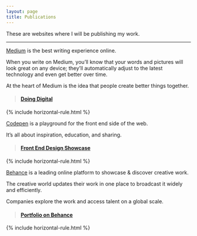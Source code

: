 ```yaml
---
layout: page
title: Publications
---
```

<div class="message">These are websites where I will be publishing my work.</div>
<hr>
<script async src="//cdn.embedly.com/widgets/platform.js" charset="utf-8"></script>
<div class="explanation-text">
<p class="strong"><a class="external" href="https://medium.com/doing-digital">Medium</a> is the best writing experience online.</p>
<p>When you write on Medium, you’ll know that your words and pictures will look great on any device; they’ll automatically adjust to the latest technology and even get better over time.</p>
<p>At the heart of Medium is the idea that people create better things together.</p>
</div>
<div class="background-buff-brightest rounded-border-6">
  <blockquote class="embedly-card">
    <h4>
      <a class="external" href="https://medium.com/doing-digital">
        Doing Digital
      </a>
    </h4>
  </blockquote>
</div>
{% include horizontal-rule.html %}
<div class="explanation-text">
<p class="strong"><a class="external" href="http://codepen.io/collection/DJGZQr/">Codepen</a> is a playground for the front end side of the web.</p>
<p>It’s all about inspiration, education, and sharing.</p>
</div><div class="background-buff-brightest rounded-border-6">
  <blockquote class="embedly-card">
    <h4>
      <a class="external" href="http://codepen.io/collection/DJGZQr/">
        Front End Design Showcase
      </a>
    </h4>
  </blockquote>
</div>
{% include horizontal-rule.html %}
<div class="explanation-text">
<p class="strong"><a class="external" href="http://www.behance.net/techgraphics">Behance</a> is a leading online platform to showcase & discover creative work.</p>
<p>The creative world updates their work in one place to broadcast it widely and efficiently.</p>
<p>Companies explore the work and access talent on a global scale.</p>
</div>
<div class="background-buff-brightest rounded-border-6">
  <blockquote class="embedly-card">
    <h4>
      <a class="external" href="https://www.behance.net/techgraphics">
        Portfolio on Behance
      </a>
    </h4>
  </blockquote>
</div>
{% include horizontal-rule.html %}
